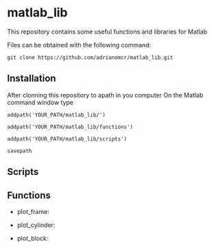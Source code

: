 # matlab_lib
This repository contains some useful functions and libraries for Matlab

Files can be obtained with the following command:

``git clone https://github.com/adrianomcr/matlab_lib.git``



## Installation

After clonning this repository to apath in you computer
On the Matlab command window type

``addpath('YOUR_PATH/matlab_lib/')``

``addpath('YOUR_PATH/matlab_lib/functions')``

``addpath('YOUR_PATH/matlab_lib/scripts')``

``savepath``




## Scripts




## Functions

- plot_frame:

- plot_cylinder:

- plot_block:
